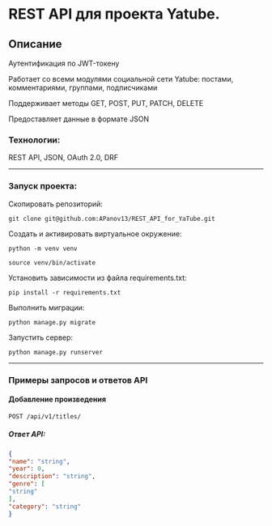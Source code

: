 # REST API для проекта Yatube.

## Описание
Аутентификация по JWT-токену

Работает со всеми модулями социальной сети Yatube: постами, комментариями, группами, подписчиками

Поддерживает методы GET, POST, PUT, PATCH, DELETE

Предоставляет данные в формате JSON


### Технологии:
REST API, JSON, OAuth 2.0, DRF

***

### Запуск проекта:

Скопировать репозиторий:
```
git clone git@github.com:APanov13/REST_API_for_YaTube.git
```
Создать и активировать виртуальное окружение:
```
python -m venv venv

source venv/bin/activate
```
Установить зависимости из файла requirements.txt:
```
pip install -r requirements.txt
```
Выполнить миграции:
```
python manage.py migrate
```
Запустить сервер:
```
python manage.py runserver
```
***
### Примеры запросов и ответов API  

#### Добавление произведения  

  
  `POST /api/v1/titles/`
##### Ответ API:

```json
{
"name": "string",
"year": 0,
"description": "string",
"genre": [
"string"
],
"category": "string"
}
```

